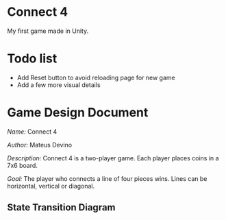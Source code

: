 # Connect 4

My first game made in Unity.

# Todo list

* Add Reset button to avoid reloading page for new game
* Add a few more visual details

# Game Design Document

*Name:* Connect 4

*Author:* Mateus Devino

*Description:* Connect 4 is a two-player game. Each player places coins in a 7x6 board.

*Goal:* The player who connects a line of four pieces wins. Lines can be horizontal, vertical or diagonal.

## State Transition Diagram

